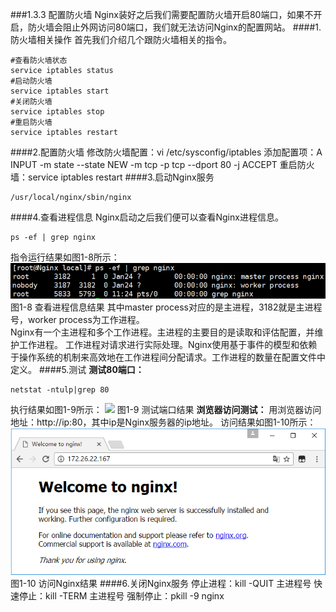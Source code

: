 ###1.3.3 配置防火墙
Nginx装好之后我们需要配置防火墙开启80端口，如果不开启，防火墙会阻止外网访问80端口，我们就无法访问Nginx的配置网站。
####1.防火墙相关操作
首先我们介绍几个跟防火墙相关的指令。
```
#查看防火墙状态
service iptables status
#启动防火墙
service iptables start
#关闭防火墙
service iptables stop
#重启防火墙
service iptables restart 
```
####2.配置防火墙
修改防火墙配置：vi /etc/sysconfig/iptables 
添加配置项：A INPUT -m state --state NEW -m tcp -p tcp --dport 80 -j ACCEPT
重启防火墙：service iptables restart 
####3.启动Nginx服务
```
/usr/local/nginx/sbin/nginx
```
####4.查看进程信息
Nginx启动之后我们便可以查看Nginx进程信息。
```
ps -ef | grep nginx
```
指令运行结果如图1-8所示：
![](/assets/QQ截图20180129113819.png)  
图1-8 查看进程信息结果
其中master process对应的是主进程，3182就是主进程号，worker process为工作进程。  
Nginx有一个主进程和多个工作进程。主进程的主要目的是读取和评估配置，并维护工作进程。 工作进程对请求进行实际处理。Nginx使用基于事件的模型和依赖于操作系统的机制来高效地在工作进程间分配请求。工作进程的数量在配置文件中定义。
####5.测试
**测试80端口：**
```
netstat -ntulp|grep 80
```
执行结果如图1-9所示：
![](/assets/微信截图_20180123100114.png)
图1-9 测试端口结果
**浏览器访问测试：**
用浏览器访问地址：http://ip:80，其中ip是Nginx服务器的ip地址。
访问结果如图1-10所示：
![](/assets/微信截图_20180205104456.png)
图1-10 访问Nginx结果
####6.关闭Nginx服务
停止进程：kill -QUIT 主进程号
快速停止：kill -TERM 主进程号
强制停止：pkill -9 nginx